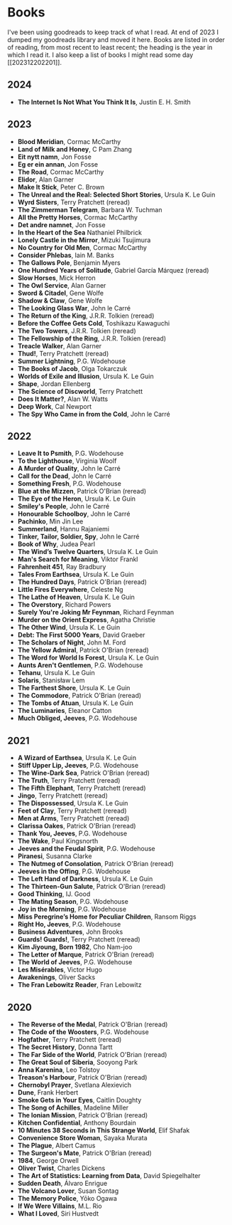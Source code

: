 # Books

I've been using goodreads to keep track of what I read. At end of 2023 I dumped
my goodreads library and moved it here. Books are listed in order of reading,
from most recent to least recent; the heading is the year in which I read it.
I also keep a list of books I might read some day [[202312202201]].

## 2024
* **The Internet Is Not What You Think It Is**, Justin E. H. Smith

## 2023
* **Blood Meridian**, Cormac McCarthy
* **Land of Milk and Honey**, C Pam Zhang
* **Eit nytt namn**, Jon Fosse
* **Eg er ein annan**, Jon Fosse
* **The Road**, Cormac McCarthy
* **Elidor**, Alan Garner
* **Make It Stick**, Peter C. Brown
* **The Unreal and the Real: Selected Short Stories**, Ursula K. Le Guin
* **Wyrd Sisters**, Terry Pratchett (reread)
* **The Zimmerman Telegram**, Barbara W. Tuchman
* **All the Pretty Horses**, Cormac McCarthy
* **Det andre namnet**, Jon Fosse
* **In the Heart of the Sea** Nathaniel Philbrick
* **Lonely Castle in the Mirror**, Mizuki Tsujimura
* **No Country for Old Men**, Cormac McCarthy
* **Consider Phlebas**, Iain M. Banks
* **The Gallows Pole**, Benjamin Myers
* **One Hundred Years of Solitude**, Gabriel García Márquez (reread)
* **Slow Horses**, Mick Herron
* **The Owl Service**, Alan Garner
* **Sword & Citadel**, Gene Wolfe
* **Shadow & Claw**, Gene Wolfe
* **The Looking Glass War**, John le Carré
* **The Return of the King**, J.R.R. Tolkien (reread)
* **Before the Coffee Gets Cold**, Toshikazu Kawaguchi
* **The Two Towers**, J.R.R. Tolkien (reread)
* **The Fellowship of the Ring**, J.R.R. Tolkien (reread)
* **Treacle Walker**, Alan Garner
* **Thud!**, Terry Pratchett (reread)
* **Summer Lightning**, P.G. Wodehouse
* **The Books of Jacob**, Olga Tokarczuk
* **Worlds of Exile and Illusion**, Ursula K. Le Guin
* **Shape**, Jordan Ellenberg
* **The Science of Discworld**, Terry Pratchett
* **Does It Matter?**, Alan W. Watts
* **Deep Work**, Cal Newport
* **The Spy Who Came in from the Cold**, John le Carré

## 2022
* **Leave It to Psmith**, P.G. Wodehouse
* **To the Lighthouse**, Virginia Woolf
* **A Murder of Quality**, John le Carré
* **Call for the Dead**, John le Carré
* **Something Fresh**, P.G. Wodehouse
* **Blue at the Mizzen**, Patrick O'Brian (reread)
* **The Eye of the Heron**, Ursula K. Le Guin
* **Smiley's People**, John le Carré
* **Honourable Schoolboy**, John le Carré
* **Pachinko**, Min Jin Lee
* **Summerland**, Hannu Rajaniemi
* **Tinker, Tailor, Soldier, Spy**, John le Carré
* **Book of Why**, Judea Pearl
* **The Wind’s Twelve Quarters**, Ursula K. Le Guin
* **Man's Search for Meaning**, Viktor Frankl
* **Fahrenheit 451**, Ray Bradbury
* **Tales From Earthsea**, Ursula K. Le Guin
* **The Hundred Days**, Patrick O'Brian (reread)
* **Little Fires Everywhere**, Celeste Ng
* **The Lathe of Heaven**, Ursula K. Le Guin
* **The Overstory**, Richard Powers
* **Surely You're Joking Mr Feynman**, Richard Feynman
* **Murder on the Orient Express**, Agatha Christie
* **The Other Wind**, Ursula K. Le Guin
* **Debt: The First 5000 Years**, David Graeber
* **The Scholars of Night**, John M. Ford
* **The Yellow Admiral**, Patrick O'Brian (reread)
* **The Word for World Is Forest**, Ursula K. Le Guin
* **Aunts Aren't Gentlemen**, P.G. Wodehouse
* **Tehanu**, Ursula K. Le Guin
* **Solaris**, Stanisław Lem
* **The Farthest Shore**, Ursula K. Le Guin
* **The Commodore**, Patrick O'Brian (reread)
* **The Tombs of Atuan**, Ursula K. Le Guin
* **The Luminaries**, Eleanor Catton
* **Much Obliged, Jeeves**, P.G. Wodehouse

## 2021
* **A Wizard of Earthsea**, Ursula K. Le Guin
* **Stiff Upper Lip, Jeeves**, P.G. Wodehouse
* **The Wine-Dark Sea**, Patrick O'Brian (reread)
* **The Truth**, Terry Pratchett (reread)
* **The Fifth Elephant**, Terry Pratchett (reread)
* **Jingo**, Terry Pratchett (reread)
* **The Dispossessed**, Ursula K. Le Guin
* **Feet of Clay**, Terry Pratchett (reread)
* **Men at Arms**, Terry Pratchett (reread)
* **Clarissa Oakes**, Patrick O'Brian (reread)
* **Thank You, Jeeves**, P.G. Wodehouse
* **The Wake**, Paul Kingsnorth
* **Jeeves and the Feudal Spirit**, P.G. Wodehouse
* **Piranesi**, Susanna Clarke
* **The Nutmeg of Consolation**, Patrick O'Brian (reread)
* **Jeeves in the Offing**, P.G. Wodehouse
* **The Left Hand of Darkness**, Ursula K. Le Guin
* **The Thirteen-Gun Salute**, Patrick O'Brian (reread)
* **Good Thinking**, IJ. Good
* **The Mating Season**, P.G. Wodehouse
* **Joy in the Morning**, P.G. Wodehouse
* **Miss Peregrine’s Home for Peculiar Children**, Ransom Riggs
* **Right Ho, Jeeves**, P.G. Wodehouse
* **Business Adventures**, John Brooks
* **Guards! Guards!**, Terry Pratchett (reread)
* **Kim Jiyoung, Born 1982**, Cho Nam-joo
* **The Letter of Marque**, Patrick O'Brian (reread)
* **The World of Jeeves**, P.G. Wodehouse
* **Les Misérables**, Victor Hugo
* **Awakenings**, Oliver Sacks
* **The Fran Lebowitz Reader**, Fran Lebowitz

## 2020
* **The Reverse of the Medal**, Patrick O'Brian (reread)
* **The Code of the Woosters**, P.G. Wodehouse
* **Hogfather**, Terry Pratchett (reread)
* **The Secret History**, Donna Tartt
* **The Far Side of the World**, Patrick O'Brian (reread)
* **The Great Soul of Siberia**, Sooyong Park
* **Anna Karenina**, Leo Tolstoy
* **Treason's Harbour**, Patrick O'Brian (reread)
* **Chernobyl Prayer**, Svetlana Alexievich
* **Dune**, Frank Herbert
* **Smoke Gets in Your Eyes**, Caitlin Doughty
* **The Song of Achilles**, Madeline Miller
* **The Ionian Mission**, Patrick O'Brian (reread)
* **Kitchen Confidential**, Anthony Bourdain
* **10 Minutes 38 Seconds in This Strange World**, Elif Shafak
* **Convenience Store Woman**, Sayaka Murata
* **The Plague**, Albert Camus
* **The Surgeon's Mate**, Patrick O'Brian (reread)
* **1984**, George Orwell
* **Oliver Twist**, Charles Dickens
* **The Art of Statistics: Learning from Data**, David Spiegelhalter
* **Sudden Death**, Álvaro Enrigue
* **The Volcano Lover**, Susan Sontag
* **The Memory Police**, Yōko Ogawa
* **If We Were Villains**, M.L. Rio
* **What I Loved**, Siri Hustvedt

 
